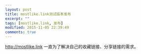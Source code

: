 ```yaml
---
layout: post
title: mostlike.link测试版本发布
excerpt: ""
tags: [mostlike.link, 发布]
modified: 2015-11-05 22:39:49
comments: true
---
```


http://mostlike.link 
一直为了解决自己的收藏链接、分享链接的需求。